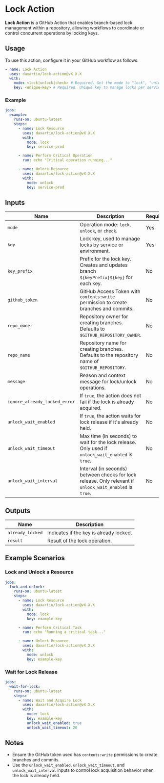 # Lock Action

**Lock Action** is a GitHub Action that enables branch-based lock management
within a repository, allowing workflows to coordinate or control concurrent
operations by locking keys.

## Usage

To use this action, configure it in your GitHub workflow as follows:

```yaml
- name: Lock Action
  uses: daxartio/lock-action@vX.X.X
  with:
    mode: <lock|unlock|check> # Required. Set the mode to "lock", "unlock", or "check".
    key: <unique-key> # Required. Unique key to manage locks per service or environment.
```

### Example

```yaml
jobs:
  example:
    runs-on: ubuntu-latest
    steps:
      - name: Lock Resource
        uses: daxartio/lock-action@vX.X.X
        with:
          mode: lock
          key: service-prod

      - name: Perform Critical Operation
        run: echo "Critical operation running..."

      - name: Unlock Resource
        uses: daxartio/lock-action@vX.X.X
        with:
          mode: unlock
          key: service-prod
```

## Inputs

| Name                          | Description                                                                                              | Required | Default               |
| ----------------------------- | -------------------------------------------------------------------------------------------------------- | -------- | --------------------- |
| `mode`                        | Operation mode: `lock`, `unlock`, or `check`.                                                            | Yes      | -                     |
| `key`                         | Lock key, used to manage locks by service or environment.                                                | Yes      | -                     |
| `key_prefix`                  | Prefix for the lock key. Creates and updates branch `${keyPrefix}${key}` for each key.                   | No       | `lock-`               |
| `github_token`                | GitHub Access Token with `contents:write` permission to create branches and commits.                     | No       | `${{ github.token }}` |
| `repo_owner`                  | Repository owner for creating branches. Defaults to `$GITHUB_REPOSITORY_OWNER`.                          | No       | -                     |
| `repo_name`                   | Repository name for creating branches. Defaults to the repository name of `$GITHUB_REPOSITORY`.          | No       | -                     |
| `message`                     | Reason and context message for lock/unlock operations.                                                   | No       | -                     |
| `ignore_already_locked_error` | If `true`, the action does not fail if the lock is already acquired.                                     | No       | `false`               |
| `unlock_wait_enabled`         | If `true`, the action waits for lock release if it's already held.                                       | No       | `true`                |
| `unlock_wait_timeout`         | Max time (in seconds) to wait for the lock release. Only used if `unlock_wait_enabled` is `true`.        | No       | `10`                  |
| `unlock_wait_interval`        | Interval (in seconds) between checks for lock release. Only relevant if `unlock_wait_enabled` is `true`. | No       | `1`                   |

## Outputs

| Name             | Description                             |
| ---------------- | --------------------------------------- |
| `already_locked` | Indicates if the key is already locked. |
| `result`         | Result of the lock operation.           |

## Example Scenarios

### Lock and Unlock a Resource

```yaml
jobs:
  lock-and-unlock:
    runs-on: ubuntu-latest
    steps:
      - name: Lock Resource
        uses: daxartio/lock-action@vX.X.X
        with:
          mode: lock
          key: example-key

      - name: Perform Critical Task
        run: echo "Running a critical task..."

      - name: Unlock Resource
        uses: daxartio/lock-action@vX.X.X
        with:
          mode: unlock
          key: example-key
```

### Wait for Lock Release

```yaml
jobs:
  wait-for-lock:
    runs-on: ubuntu-latest
    steps:
      - name: Wait and Acquire Lock
        uses: daxartio/lock-action@vX.X.X
        with:
          mode: lock
          key: example-key
          unlock_wait_enabled: true
          unlock_wait_timeout: 20
```

## Notes

- Ensure the GitHub token used has `contents:write` permissions to create
  branches and commits.
- Use the `unlock_wait_enabled`, `unlock_wait_timeout`, and
  `unlock_wait_interval` inputs to control lock acquisition behavior when the
  lock is already held.
